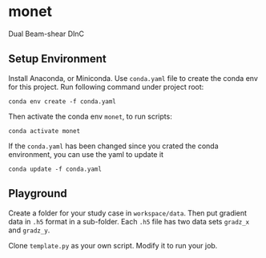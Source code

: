 # monet

Dual Beam-shear DInC

## Setup Environment

Install Anaconda, or Miniconda.
Use `conda.yaml` file to create the conda env for this project.
Run following command under project root:
   
    conda env create -f conda.yaml

Then activate the conda env `monet`, to run scripts:

    conda activate monet


If the `conda.yaml` has been changed since you crated the conda environment, you can use the yaml to update it

    conda update -f conda.yaml

## Playground

Create a folder for your study case in `workspace/data`.
Then put gradient data in `.h5` format in a sub-folder.
Each `.h5` file has two data sets `gradz_x` and `gradz_y`.

Clone `template.py` as your own script. Modify it to run your job.
